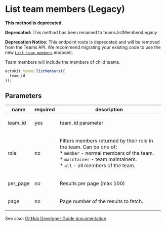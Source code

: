 # List team members (Legacy)

**This method is deprecated.**

**Deprecated:** This method has been renamed to teams.listMembersLegacy

**Deprecation Notice:** This endpoint route is deprecated and will be removed from the Teams API. We recommend migrating your existing code to use the new [`List team members`](https://developer.github.com/v3/teams/members/#list-team-members) endpoint.

Team members will include the members of child teams.

```js
octokit.teams.listMembers({
  team_id
});
```

## Parameters

<table>
  <thead>
    <tr>
      <th>name</th>
      <th>required</th>
      <th>description</th>
    </tr>
  </thead>
  <tbody>
    <tr><td>team_id</td><td>yes</td><td>

team_id parameter

</td></tr>
<tr><td>role</td><td>no</td><td>

Filters members returned by their role in the team. Can be one of:  
\* `member` - normal members of the team.  
\* `maintainer` - team maintainers.  
\* `all` - all members of the team.

</td></tr>
<tr><td>per_page</td><td>no</td><td>

Results per page (max 100)

</td></tr>
<tr><td>page</td><td>no</td><td>

Page number of the results to fetch.

</td></tr>
  </tbody>
</table>

See also: [GitHub Developer Guide documentation](endpoint.documentationUrl).
